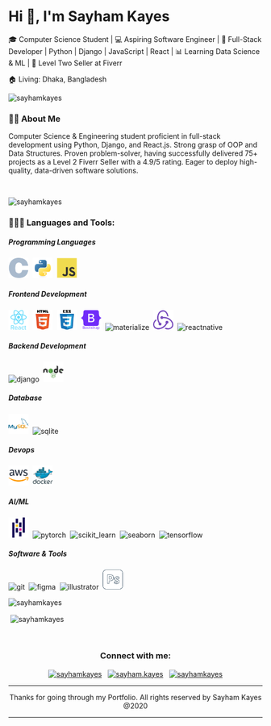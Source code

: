 <h1>Hi 👋, I'm Sayham Kayes</h1>
<p>🎓 Computer Science Student | 💻 Aspiring Software Engineer | 🚀 Full-Stack Developer | Python | Django | JavaScript | React | 📊 Learning Data Science & ML | 💼 Level Two Seller at Fiverr</p>
<p>🏠 Living: Dhaka, Bangladesh</p>

<img src="[https://komarev.com/ghpvc/?username=sayhamkayes&label=Profile%20views&color=0e75b6&style=flat](https://media.licdn.com/dms/image/v2/D5616AQHp5IIl0e3nSA/profile-displaybackgroundimage-shrink_350_1400/B56Znua1nJJYAY-/0/1760641657243?e=1762992000&v=beta&t=nNJAyKi7sqZWHdFrkq-tZtL8-11bmSUnx0-bMPRIAN4)" alt="sayhamkayes" />

<h3>👨‍🏫 About Me</h3>
<p>Computer Science & Engineering student proficient in full-stack development using Python, Django, and React.js. Strong grasp of OOP and Data Structures. Proven problem-solver, having successfully delivered 75+ projects as a Level 2 Fiverr Seller with a 4.9/5 rating. Eager to deploy high-quality, data-driven software solutions.</p>
<br />
<p align="left"> <img src="https://komarev.com/ghpvc/?username=sayhamkayes&label=Profile%20views&color=0e75b6&style=flat" alt="sayhamkayes" /></p>

<!-- <p align="left"> <a href="https://github.com/ryo-ma/github-profile-trophy"><img src="https://github-profile-trophy.vercel.app/?username=sayhamkayes" alt="sayhamkayes" /></a></p> -->

<h3 align="left">👨🏽‍💻 Languages and Tools:</h3>
<h5>Programming Languages</h5>
<p>
<!-- c -->
<img src="https://raw.githubusercontent.com/devicons/devicon/master/icons/c/c-original.svg" alt="c" width="40" height="40"/>&nbsp;
<!-- python -->
<img src="https://raw.githubusercontent.com/devicons/devicon/master/icons/python/python-original.svg" alt="python" width="40" height="40"/>&nbsp;
<!-- javascript -->
<img src="https://raw.githubusercontent.com/devicons/devicon/master/icons/javascript/javascript-original.svg" alt="javascript" width="40" height="40"/>&nbsp;
</p>

<h5>Frontend Development</h5>
<p>
<!-- react -->
<img src="https://raw.githubusercontent.com/devicons/devicon/master/icons/react/react-original-wordmark.svg" alt="react" width="40" height="40"/>&nbsp;
<!-- html5 -->
<img src="https://raw.githubusercontent.com/devicons/devicon/master/icons/html5/html5-original-wordmark.svg" alt="html5" width="40" height="40"/>&nbsp;
<!-- css3 -->
<img src="https://raw.githubusercontent.com/devicons/devicon/master/icons/css3/css3-original-wordmark.svg" alt="css3" width="40" height="40"/>&nbsp;
<!-- bootstrap -->
<img src="https://raw.githubusercontent.com/devicons/devicon/master/icons/bootstrap/bootstrap-plain-wordmark.svg" alt="bootstrap" width="40" height="40"/>&nbsp;
<!-- materialize -->
<img src="https://raw.githubusercontent.com/prplx/svg-logos/5585531d45d294869c4eaab4d7cf2e9c167710a9/svg/materialize.svg" alt="materialize" width="40" height="40"/>&nbsp;
<!-- redux -->
<img src="https://raw.githubusercontent.com/devicons/devicon/master/icons/redux/redux-original.svg" alt="redux" width="40" height="40"/>&nbsp;
<!-- reactnative -->
<img src="https://reactnative.dev/img/header_logo.svg" alt="reactnative" width="40" height="40"/>&nbsp;
</p>

<h5>Backend Development</h5>
<p>
<!-- django -->
<img src="https://cdn.worldvectorlogo.com/logos/django.svg" alt="django" width="40" height="40"/>&nbsp;
<!-- nodejs -->
<img src="https://raw.githubusercontent.com/devicons/devicon/master/icons/nodejs/nodejs-original-wordmark.svg" alt="nodejs" width="40" height="40"/>&nbsp;
</p>

<h5>Database</h5>
<p>
<!-- mysql -->
<img src="https://raw.githubusercontent.com/devicons/devicon/master/icons/mysql/mysql-original-wordmark.svg" alt="mysql" width="40" height="40"/>&nbsp;
<!-- sqlite -->
<img src="https://www.vectorlogo.zone/logos/sqlite/sqlite-icon.svg" alt="sqlite" width="40" height="40"/>&nbsp;
</p>

<h5>Devops</h5>
<p>
<!-- AWS -->
<img src="https://raw.githubusercontent.com/devicons/devicon/master/icons/amazonwebservices/amazonwebservices-original-wordmark.svg" alt="aws" width="40" height="40"/>&nbsp;
<!-- docker -->
<img src="https://raw.githubusercontent.com/devicons/devicon/master/icons/docker/docker-original-wordmark.svg" alt="docker" width="40" height="40"/>&nbsp;
</p>

<h5>AI/ML</h5>
<p>
<!-- pandas -->
<img src="https://raw.githubusercontent.com/devicons/devicon/2ae2a900d2f041da66e950e4d48052658d850630/icons/pandas/pandas-original.svg" alt="pandas" width="40" height="40"/>&nbsp;
<!-- pytorch -->
<img src="https://www.vectorlogo.zone/logos/pytorch/pytorch-icon.svg" alt="pytorch" width="40" height="40"/>&nbsp;
<!-- scikit_learn -->
<img src="https://upload.wikimedia.org/wikipedia/commons/0/05/Scikit_learn_logo_small.svg" alt="scikit_learn" width="40" height="40"/>&nbsp;
<!-- seaborn -->
<img src="https://seaborn.pydata.org/_images/logo-mark-lightbg.svg" alt="seaborn" width="40" height="40"/>&nbsp;
<!-- tensorflow -->
<img src="https://www.vectorlogo.zone/logos/tensorflow/tensorflow-icon.svg" alt="tensorflow" width="40" height="40"/>&nbsp;
</p>

<h5>Software & Tools</h5>
<p>
<!-- git -->
<img src="https://www.vectorlogo.zone/logos/git-scm/git-scm-icon.svg" alt="git" width="40" height="40"/>&nbsp;
<!-- figma -->
<img src="https://www.vectorlogo.zone/logos/figma/figma-icon.svg" alt="figma" width="40" height="40"/>&nbsp;
<!-- illustrator -->
<img src="https://www.vectorlogo.zone/logos/adobe_illustrator/adobe_illustrator-icon.svg" alt="illustrator" width="40" height="40"/>&nbsp;
<!-- photoshop -->
<img src="https://raw.githubusercontent.com/devicons/devicon/master/icons/photoshop/photoshop-line.svg" alt="photoshop" width="40" height="40"/>&nbsp;
</p>

<p><img style="max-width: 100%;" align="left" src="https://github-readme-stats.vercel.app/api/top-langs?username=sayhamkayes&show_icons=true&locale=en&layout=compact" alt="sayhamkayes" /></p>
<br />
<p>&nbsp;<img align="center" src="https://github-readme-stats.vercel.app/api?username=sayhamkayes&show_icons=true&locale=en" alt="sayhamkayes" /></p>
<br />
<!-- <p><img align="center" src="https://github-readme-streak-stats.herokuapp.com/?user=sayhamkayes&" alt="sayhamkayes" /></p> -->

<h3 align="center">Connect with me:</h3>
<p align="center">
<a href="https://linkedin.com/in/sayhamkayes" target="blank"><img align="center" src="https://raw.githubusercontent.com/rahuldkjain/github-profile-readme-generator/master/src/images/icons/Social/linked-in-alt.svg" alt="sayhamkayes" height="30" width="40" /></a> &nbsp; <a href="https://fb.com/sayham.kayes" target="blank"><img align="center" src="https://raw.githubusercontent.com/rahuldkjain/github-profile-readme-generator/master/src/images/icons/Social/facebook.svg" alt="sayham.kayes" height="30" width="40" /></a> &nbsp; <a href="https://instagram.com/sayhamkayes" target="blank"><img align="center" src="https://raw.githubusercontent.com/rahuldkjain/github-profile-readme-generator/master/src/images/icons/Social/instagram.svg" alt="sayhamkayes" height="30" width="40" /></a>
</p>

<hr>
<p align="center">Thanks for going through my Portfolio. All rights reserved by Sayham Kayes @2020</p>
<hr>
